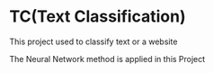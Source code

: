 # TC(Text Classification)

This project used to classify text or a website

The Neural Network method is applied in this Project
